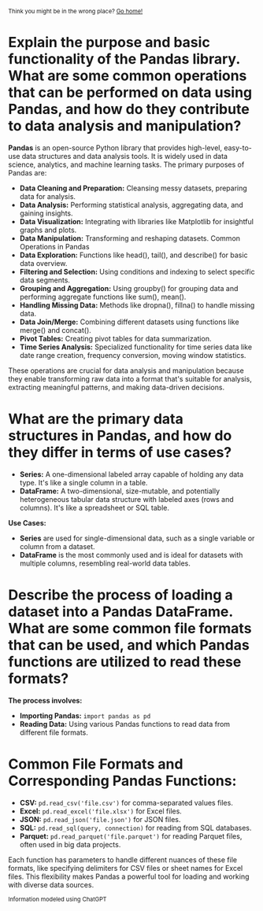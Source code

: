 <sub>Think you might be in the wrong place? [Go home!](../README.md)</sub>

# Explain the purpose and basic functionality of the Pandas library. What are some common operations that can be performed on data using Pandas, and how do they contribute to data analysis and manipulation?

__Pandas__ is an open-source Python library that provides high-level, easy-to-use data structures and data analysis tools. It is widely used in data science, analytics, and machine learning tasks. The primary purposes of Pandas are:

* __Data Cleaning and Preparation:__ Cleansing messy datasets, preparing data for analysis.
* __Data Analysis:__ Performing statistical analysis, aggregating data, and gaining insights.
* __Data Visualization:__ Integrating with libraries like Matplotlib for insightful graphs and plots.
* __Data Manipulation:__ Transforming and reshaping datasets.
Common Operations in Pandas
* __Data Exploration:__ Functions like head(), tail(), and describe() for basic data overview.
* __Filtering and Selection:__ Using conditions and indexing to select specific data segments.
* __Grouping and Aggregation:__ Using groupby() for grouping data and performing aggregate functions like sum(), mean().
* __Handling Missing Data:__ Methods like dropna(), fillna() to handle missing data.
* __Data Join/Merge:__ Combining different datasets using functions like merge() and concat().
* __Pivot Tables:__ Creating pivot tables for data summarization.
* __Time Series Analysis:__ Specialized functionality for time series data like date range creation, frequency conversion, moving window statistics.

These operations are crucial for data analysis and manipulation because they enable transforming raw data into a format that's suitable for analysis, extracting meaningful patterns, and making data-driven decisions.

# What are the primary data structures in Pandas, and how do they differ in terms of use cases?
* __Series:__ A one-dimensional labeled array capable of holding any data type. It's like a single column in a table.
* __DataFrame:__ A two-dimensional, size-mutable, and potentially heterogeneous tabular data structure with labeled axes (rows and columns). It's like a spreadsheet or SQL table.

__Use Cases:__

* __Series__ are used for single-dimensional data, such as a single variable or column from a dataset.
* __DataFrame__ is the most commonly used and is ideal for datasets with multiple columns, resembling real-world data tables.

# Describe the process of loading a dataset into a Pandas DataFrame. What are some common file formats that can be used, and which Pandas functions are utilized to read these formats?


__The process involves:__

* __Importing Pandas:__ `import pandas as pd`
* __Reading Data:__ Using various Pandas functions to read data from different file formats.

# Common File Formats and Corresponding Pandas Functions:

* __CSV:__ `pd.read_csv('file.csv')` for comma-separated values files.
* __Excel:__ `pd.read_excel('file.xlsx')` for Excel files.
* __JSON:__ `pd.read_json('file.json')` for JSON files.
* __SQL:__ `pd.read_sql(query, connection)` for reading from SQL databases.
* __Parquet:__ `pd.read_parquet('file.parquet')` for reading Parquet files, often used in big data projects.

Each function has parameters to handle different nuances of these file formats, like specifying delimiters for CSV files or sheet names for Excel files. This flexibility makes Pandas a powerful tool for loading and working with diverse data sources.

<sub>Information modeled using ChatGPT</sub>